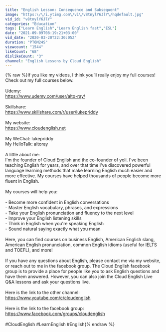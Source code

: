 ```yaml
---
title: "English Lesson: Consequence and Subsequent"
image: "https:\/\/i.ytimg.com\/vi\/v8tnylY6JlY\/hqdefault.jpg"
vid_id: "v8tnylY6JlY"
categories: "Education"
tags: ["Learn English","Learn English fast","ESL"]
date: "2021-09-09T08:19:21+03:00"
vid_date: "2020-03-20T22:30:05Z"
duration: "PT6M24S"
viewcount: "1544"
likeCount: "68"
dislikeCount: "3"
channel: "English Lessons by Cloud English"
---
```

{% raw %}If you like my videos, I think you’ll really enjoy my full courses! Check out my full courses below.<br /><br />Udemy:<br /><a rel="nofollow" target="blank" href="https://www.udemy.com/user/alto-ray/">https://www.udemy.com/user/alto-ray/</a><br /><br />Skillshare:<br /><a rel="nofollow" target="blank" href="https://www.skillshare.com/r/user/lukepriddy">https://www.skillshare.com/r/user/lukepriddy</a><br /><br />My website:<br /><a rel="nofollow" target="blank" href="https://www.cloudenglish.net">https://www.cloudenglish.net</a><br /><br />My WeChat: lukepriddy<br />My HelloTalk: altoray<br /><br />A little about me: <br />I'm the founder of Cloud English and the co-founder of yoli. I've been teaching English for years, and over that time I've discovered powerful language learning methods that make learning English much easier and more effective. My courses have helped thousands of people become more fluent in English.<br /><br />My courses will help you: <br /><br />- Become more confident in English conversations<br />- Master English vocabulary, phrases, and expressions<br />- Take your English pronunciation and fluency to the next level<br />- Improve your English listening skills<br />- Think in English when you're speaking English<br />- Sound natural saying exactly what you mean<br /><br />Here, you can find courses on business English, American English slang, American English pronunciation, common English idioms (useful for IELTS and TOEFL), and more!<br /><br />If you have any questions about English, please contact me via my website, or reach out to me in the facebook group. The Cloud English facebook group is to provide a place for people like you to ask English questions and have them answered. However, you can also join the Cloud English Live Q&amp;A lessons and ask your questions live. <br /><br />Here is the link to the other channel: <br /><a rel="nofollow" target="blank" href="https://www.youtube.com/c/cloudenglish">https://www.youtube.com/c/cloudenglish</a><br /><br />Here is the link to the facebook group:<br /><a rel="nofollow" target="blank" href="https://www.facebook.com/groups/cloudenglish">https://www.facebook.com/groups/cloudenglish</a><br /><br />#CloudEnglish #LearnEnglish #English{% endraw %}
